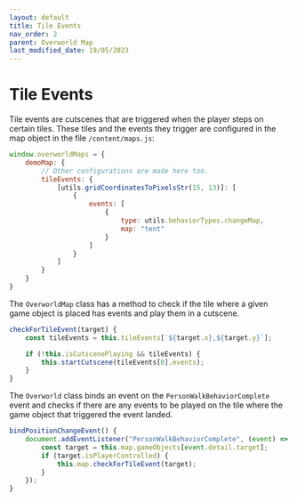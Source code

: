 ```yaml
---
layout: default
title: Tile Events
nav_order: 2
parent: Overworld Map
last_modified_date: 19/05/2023
---
```


# Tile Events

Tile events are cutscenes that are triggered when the player steps on certain tiles. These tiles and the events they trigger are configured in the map object in the file `/content/maps.js`:

```js
window.overworldMaps = {
    demoMap: {
        // Other configurations are made here too.
        tileEvents: {
            [utils.gridCoordinatesToPixelsStr(15, 13)]: [
                {
                    events: [
                        {
                            type: utils.behaviorTypes.changeMap,
                            map: "tent"
                        }
                    ]
                }
            ]
        }
    }
}
```

The `OverworldMap` class has a method to check if the tile where a given game object is placed has events and play them in a cutscene.

```js
checkForTileEvent(target) {
    const tileEvents = this.tileEvents[`${target.x},${target.y}`];

    if (!this.isCutscenePlaying && tileEvents) {
        this.startCutscene(tileEvents[0].events);
    }
}
```

The `Overworld` class binds an event on the `PersonWalkBehaviorComplete` event and checks if there are any events to be played on the tile where the game object that triggered the event landed.

```js
bindPositionChangeEvent() {
    document.addEventListener("PersonWalkBehaviorComplete", (event) => {
        const target = this.map.gameObjects[event.detail.target];
        if (target.isPlayerControlled) {
            this.map.checkForTileEvent(target);
        }
    });
}
```
